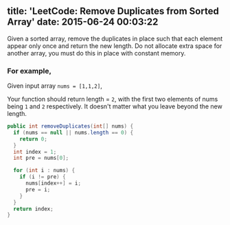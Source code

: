 title: 'LeetCode: Remove Duplicates from Sorted Array'
date: 2015-06-24 00:03:22
---
 Given a sorted array, remove the duplicates in place such that each element appear only once and return the new length.
Do not allocate extra space for another array, you must do this in place with constant memory.

### For example,
Given input array `nums = [1,1,2]`,

Your function should return length = `2`, with the first two elements of nums being `1` and `2` respectively. It doesn't matter what you leave beyond the new length.

```java
public int removeDuplicates(int[] nums) {
  if (nums == null || nums.length == 0) {
    return 0;
  }
  int index = 1;
  int pre = nums[0];

  for (int i : nums) {
    if (i != pre) {
      nums[index++] = i;
      pre = i;
    }
  }
  return index;
}
```
